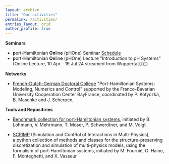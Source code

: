 ```yaml
---
layout: archive
title: "Our activities"
permalink: /activities/
entries_layout: grid
author_profile: true
---
```



**Seminars**
- **p**ort-**H**amiltonian **On**lin**e** (pHOne) Seminar [Schedule](https://hage91.github.io/emsphs/phone_seminar/)
- **p**ort-**H**amiltonian **On**lin**e** (pHOne) Lecture "Introduction to pH Systems" (Online Lecture, 10 Apr - 19 Jul 24 streamed from Wuppertal:de:)

**Networks**

- [French-Dutch-German Doctoral College](https://www.epc.ed.tum.de/en/rt/cdfa-phs/) "Port-Hamiltonian Systems: Modeling, Numerics and Control" 
 supported by the Franco-Bavarian University Cooperation Center BayFrance, 
 coordinated by P. Kotyczka, B. Maschke and J. Scherpen, 
 

**Tools and Repositiries**

- [Benchmark collection for port-Hamiltonian systems](https://algopaul.github.io/PortHamiltonianBenchmarkSystems/), 
 initiated by B. Lohmann, V. Mehrmann, T. Moser, P. Schwerdtner, and M. Voigt 
 
- [SCRIMP](https://g-haine.github.io/scrimp/) (Simulation and ContRol of Interactions in Multi-Physics),  
 a python collection of methods and classes for the structure-preserving discretization and simulation of multi-physics models, 
 using the formalism of port-Hamiltonian systems, 
 initiated by M. Fournié, G. Haine, F. Monteghetti, and X. Vasseur
